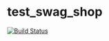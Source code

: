 # test_swag_shop
[![Build Status](http://teamcity/app/rest/builds/buildType:(id:TestSwagShop_Build)/statusIcon)](http://teamcity/viewType.html?buildTypeId=myID&guest=1)
